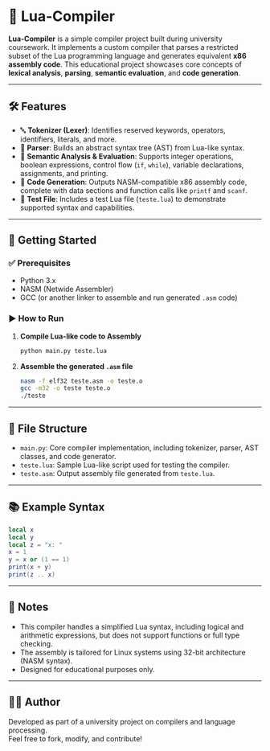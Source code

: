 
# 🧠 Lua-Compiler

**Lua-Compiler** is a simple compiler project built during university coursework. It implements a custom compiler that parses a restricted subset of the Lua programming language and generates equivalent **x86 assembly code**. This educational project showcases core concepts of **lexical analysis**, **parsing**, **semantic evaluation**, and **code generation**.

---

## 🛠️ Features

- 🔤 **Tokenizer (Lexer)**: Identifies reserved keywords, operators, identifiers, literals, and more.
- 🌳 **Parser**: Builds an abstract syntax tree (AST) from Lua-like syntax.
- 🧠 **Semantic Analysis & Evaluation**: Supports integer operations, boolean expressions, control flow (`if`, `while`), variable declarations, assignments, and printing.
- 🧾 **Code Generation**: Outputs NASM-compatible x86 assembly code, complete with data sections and function calls like `printf` and `scanf`.
- 🎯 **Test File**: Includes a test Lua file (`teste.lua`) to demonstrate supported syntax and capabilities.

---

## 🚀 Getting Started

### ✅ Prerequisites
- Python 3.x
- NASM (Netwide Assembler)
- GCC (or another linker to assemble and run generated `.asm` code)

### ▶️ How to Run

1. **Compile Lua-like code to Assembly**
   ```bash
   python main.py teste.lua
   ```

2. **Assemble the generated `.asm` file**
   ```bash
   nasm -f elf32 teste.asm -o teste.o
   gcc -m32 -o teste teste.o
   ./teste
   ```

---

## 📂 File Structure

- `main.py`: Core compiler implementation, including tokenizer, parser, AST classes, and code generator.
- `teste.lua`: Sample Lua-like script used for testing the compiler.
- `teste.asm`: Output assembly file generated from `teste.lua`.

---

## 📚 Example Syntax

```lua
local x
local y
local z = "x: "
x = 1
y = x or (1 == 1)
print(x + y)
print(z .. x)
```

---

## 📎 Notes

- This compiler handles a simplified Lua syntax, including logical and arithmetic expressions, but does not support functions or full type checking.
- The assembly is tailored for Linux systems using 32-bit architecture (NASM syntax).
- Designed for educational purposes only.

---

## 👨‍💻 Author

Developed as part of a university project on compilers and language processing.  
Feel free to fork, modify, and contribute!
